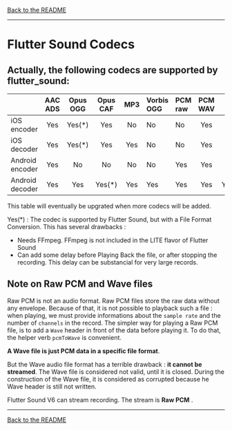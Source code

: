 [Back to the README](../README.md#flutter-sound)

-------------------------------------------------------------------------------------------------------------------------------------

# Flutter Sound Codecs

## Actually, the following codecs are supported by flutter_sound:

|                            | AAC ADS | Opus OGG | Opus CAF | MP3 | Vorbis OGG | PCM raw| PCM WAV | PCM AIFF | PCM CAF | FLAC | AAC MP4 | AMR-NB | AMR-WB |
| :------------------ | :---------: | :------------: | :----------: | :----: | :------------- | :-------    | :-----------: | :----------: | :----------: | :-----: | :----------: | :---------: | :---------: |
| iOS encoder       | Yes          |   Yes(*)         | Yes            | No    | No               | No           | Yes            | No             | Yes           | Yes     | Yes           | NO          | NO           |
| iOS decoder       | Yes          |   Yes(*)         | Yes            | Yes   | No               | No           | Yes            | Yes            | Yes           | Yes     | Yes          | NO          | NO           |
| Android encoder | Yes         |   No             | No             | No    | No               | Yes          | Yes            | No             | No            | No      | Yes           | Yes          | Yes           |
| Android decoder | Yes         |   Yes            | Yes(*)         | Yes   | Yes              | Yes          | Yes             | Yes(*)        | Yes(*)         | Yes     | Yes          | Yes          | Yes           |

This table will eventually be upgrated when more codecs will be added.

Yes(*) : The codec is supported by Flutter Sound, but with a File Format Conversion. This has several drawbacks :
- Needs FFmpeg. FFmpeg is not included in the LITE flavor of Flutter Sound
- Can add some delay before Playing Back the file, or after stopping the recording. This delay can be substancial for very large records.


## Note on Raw PCM and Wave files

Raw PCM is not an audio format. Raw PCM files store the raw data without any envelope. Because of that, it is not possible to playback such a file : when playing, we must provide informations about the `sample rate` and the number of `channels` in the record.
The simpler way for playing a Raw PCM file, is to add a `Wave` header in front of the data before playing it. To do that, the helper verb `pcmToWave` is convenient.

**A Wave file is just PCM data in a specific file format**.

But the Wave audio file format has a terrible drawback : **it cannot be streamed**.
The Wave file is considered not valid, until it is closed. During the construction of the Wave file, it is considered as corrupted because he Wave header is still not written.

Flutter Sound V6 can stream recording. The stream is **Raw PCM** .

-------------------------------------------------------------------------------------------------------------------------------------

[Back to the README](../README.md#flutter-sound)
